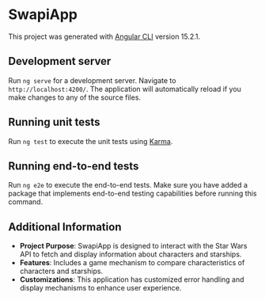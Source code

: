 # SwapiApp

This project was generated with [Angular CLI](https://github.com/angular/angular-cli) version 15.2.1.

## Development server

Run `ng serve` for a development server. Navigate to `http://localhost:4200/`. The application will automatically reload if you make changes to any of the source files.

## Running unit tests

Run `ng test` to execute the unit tests using [Karma](https://karma-runner.github.io). 

## Running end-to-end tests

Run `ng e2e` to execute the end-to-end tests. Make sure you have added a package that implements end-to-end testing capabilities before running this command.


## Additional Information

- **Project Purpose**: SwapiApp is designed to interact with the Star Wars API to fetch and display information about characters and starships.
- **Features**: Includes a game mechanism to compare characteristics of characters and starships.
- **Customizations**: This application has customized error handling and display mechanisms to enhance user experience.

